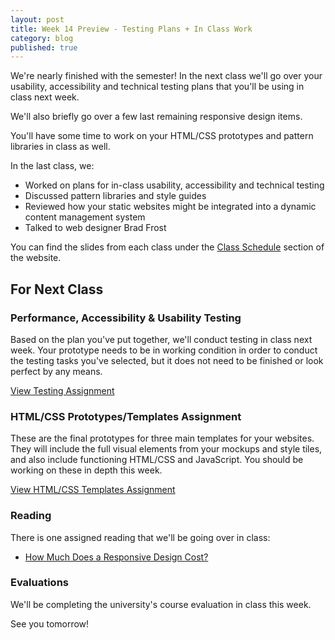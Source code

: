 ```yaml
---
layout: post
title: Week 14 Preview - Testing Plans + In Class Work
category: blog
published: true
---
```


We're nearly finished with the semester!  In the next class we'll go over your usability, accessibility and technical testing plans that you'll be using in class next week.

We'll also briefly go over a few last remaining responsive design items.  

You'll have some time to work on your HTML/CSS prototypes and pattern libraries in class as well.

In the last class, we:

* Worked on plans for in-class usability, accessibility and technical testing
* Discussed pattern libraries and style guides
* Reviewed how your static websites might be integrated into a dynamic content management system
* Talked to web designer Brad Frost

You can find the slides from each class under the [Class Schedule](http://rwdkent.com/class/schedule/) section of the website.

## For Next Class

### Performance, Accessibility & Usability Testing

Based on the plan you've put together, we'll conduct testing in class next week.  Your prototype needs to be in working condition in order to conduct the testing tasks you've selected, but it does not need to be finished or look perfect by any means.

<a href="http://rwdkent.com/class/assignments/testing" class="button small">View Testing Assignment</a>

### HTML/CSS Prototypes/Templates Assignment

These are the final prototypes for three main templates for your websites.  They will include the full visual elements from your mockups and style tiles, and also include functioning HTML/CSS and JavaScript.  You should be working on these in depth this week.

<a href="http://rwdkent.com/class/assignments/templates/" class="button small">View HTML/CSS Templates Assignment</a>

### Reading

There is one assigned reading that we'll be going over in class:

* [How Much Does a Responsive Design Cost?](http://bradfrost.com/blog/web/how-much-does-a-responsive-web-design-cost/)

### Evaluations

We'll be completing the university's course evaluation in class this week.

See you tomorrow!
